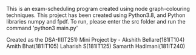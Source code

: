 This is an exam-scheduling program created using node graph-colouring techniques.
This project has been created using Python3.8, and Python libraries numpy and fpdf.
To run, please enter the src folder and run the command 'python3 main.py'

Created as the DSA-II(IT251) Mini Project by - 
Akshith Bellare(181IT104)
Amith Bhat(181IT105)
Laharish S(181IT125)
Samarth Hadimani(181IT240)

